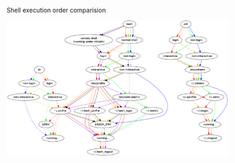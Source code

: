 Shell execution order comparision

![Shell execution order comparision](https://github.com/santiagotoscanini/dotfiles/blob/main/zsh/shell%20execution%20order%20comparision.png)
